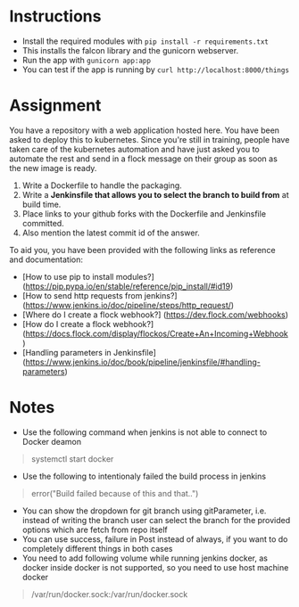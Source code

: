 # Instructions
* Install the required modules with `pip install -r requirements.txt`
* This installs the falcon library and the gunicorn webserver.
* Run the app with `gunicorn app:app`
* You can test if the app is running by `curl http://localhost:8000/things`

# Assignment
You have a repository with a web application hosted here. You have been asked to deploy this to kubernetes. Since you're still in training, people have taken care of the kubernetes automation and have just asked you to automate the rest and send in a flock message on their group as soon as the new image is ready.

1. Write a Dockerfile to handle the packaging.
2. Write a **Jenkinsfile that allows you to select the branch to build from** at build time.
3. Place links to your github forks with the Dockerfile and Jenkinsfile committed.
4. Also mention the latest commit id of the answer.

To aid you, you have been provided with the following links as reference and documentation:
* [How to use pip to install modules?] (https://pip.pypa.io/en/stable/reference/pip_install/#id19)
* [How to send http requests from jenkins?] (https://www.jenkins.io/doc/pipeline/steps/http_request/)
* [Where do I create a flock webhook?] (https://dev.flock.com/webhooks)
* [How do I create a flock webhook?] (https://docs.flock.com/display/flockos/Create+An+Incoming+Webhook)
* [Handling parameters in Jenkinsfile] (https://www.jenkins.io/doc/book/pipeline/jenkinsfile/#handling-parameters)

# Notes
* Use the following command when jenkins is not able to connect to Docker deamon
> systemctl start docker
* Use the following to intentionaly failed the build process in jenkins
> error("Build failed because of this and that..")
* You can show the dropdown for git branch using gitParameter, i.e. instead of writing the branch user can select the branch for the provided options which are fetch from repo itself
* You can use success, failure in Post instead of always, if you want to do completely different things in both cases
* You need to add following volume while running jenkins docker, as docker inside docker is not supported, so you need to use host machine docker
> /var/run/docker.sock:/var/run/docker.sock  
